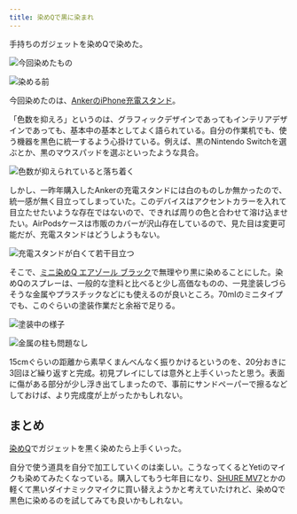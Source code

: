 ```yaml
---
title: 染めQで黒に染まれ
---
```

手持ちのガジェットを染めQで染めた。

![](https://lh6.googleusercontent.com/xIL6ccb-3xr06weSnPtoF2aCnOGHjVqpmJUi4pTM-pVE4D-LIgeCgcSHc4vp9Pkku2osVj56U_ntr-lOvRMjTcaqxHHupzGI-pgFqEnIuvS4-4Ynghh58wNH-QvGbD61H3N-oD1N42ecg5axt0bsn3L_OmT5dS-SDiuhAAWvp_IiFc2lnMuoHaERJCZ4 "今回染めたもの")

![](https://lh6.googleusercontent.com/REov38HwkXweuyzb8R6wcVmrVmA-d6VCT8TRVmNX24liYu3YFFP18oHWAzOnpEXuaef8yK2-c7_zBqPV6BL3U5KT0USAH8C39HrMPrvHwYuANhFNPiBHTzVZ4BLB8goDuPBZAUqL5p-yp8onbgVyi7syGYn7Q4NxpE3bK-ZLC0fGxqTt4K2UMggdVD2K "染める前")

今回染めたのは、[AnkerのiPhone充電スタンド](https://r7kamura.com/articles/2021-09-06-anker-iphone-stand)。

「色数を抑えろ」というのは、グラフィックデザインであってもインテリアデザインであっても、基本中の基本としてよく語られている。自分の作業机でも、使う機器を黒色に統一するよう心掛けている。例えば、黒のNintendo Switchを選ぶとか、黒のマウスパッドを選ぶといったような具合。

![](https://lh3.googleusercontent.com/l8XGGuo2f-qiqua1eNSpLD9QV4wFp4GSGonP6d3xaJBgJ2yE-uZOrd9httVt-BHwpeArBwUzqwSceRYSHtOejVStTIqfCddMhLNWfqNzB3qfeKBdfhRf-Bx9SdnQhOxa70iN21WnnOfXPYNMmXShQPMWpcLaoPHaAb_to8XpE-7uSETTPk6Xz1nxG9-P "色数が抑えられていると落ち着く")

しかし、一昨年購入したAnkerの充電スタンドには白のものしか無かったので、統一感が無く目立ってしまっていた。このデバイスはアクセントカラーを入れて目立たせたいような存在ではないので、できれば周りの色と合わせて溶け込ませたい。AirPodsケースは市販のカバーが沢山存在しているので、見た目は変更可能だが、充電スタンドはどうしようもない。

![](https://lh5.googleusercontent.com/xzjXmlSMh3YxkTIYSzAz7TJCfwg32f4CN8DwPtMPBIB-nh9iLenG-0c9YFOxrVgNNgdQIB5AeA3hnM8dKJMCmxtnap4vW9Z1JKyf1vS1QBwTVj54eOOG87yKIfzqfn7J9_hfD3RXInBrUJjuBA7qmFZgO8Q9DLDEjic_plVM0K3jfgi3vMHbWnfKw5TI "充電スタンドが白くて若干目立つ")

そこで、[ミニ染めQ エアゾール ブラック](https://www.amazon.co.jp/dp/B003QMFUKO)で無理やり黒に染めることにした。染めQのスプレーは、一般的な塗料と比べると少し高価なものの、一見塗装しづらそうな金属やプラスチックなどにも使えるのが良いところ。70mlのミニタイプでも、このぐらいの塗装作業だと余裕で足りる。

![](https://lh5.googleusercontent.com/Vu29XVXjYo3gqQcwwHf0TU0OeBqhTSLNDYgvzC9lWVAlGM43aETAU13dzFibCaTfRfoPM6LHWcD9WgoGbHcbqDOmBjcPn32BLIotRTl8-Vg7q0DwBi0szx6TYIkoMGw9rBHayWeOxTcSpCzq7ODDKI29APGFO2NeZt4RfYnXJVn8Qno_RS7-AgcgWJVV "塗装中の様子")

![](https://lh6.googleusercontent.com/Cj--awixwCupGjt1vCnYuSEWD5TznMHcwOukF0rmFoYcici0pevfrP5kLDCyL_1dTdBBRwEWL2yt8CvXLkExP_dyJoCsQpm03JUjXGXa7QeAeWzVB_r6kKTXDf1vCPA3g250NA7qr5KyFpR0yf0o9l1KDPbPNakiumxYXJdP4L1WgY45J3fJt4lf3gwU "金属の柱も問題なし")

15cmぐらいの距離から素早くまんべんなく振りかけるというのを、20分おきに3回ほど繰り返すと完成。初見プレイにしては意外と上手くいったと思う。表面に傷がある部分が少し浮き出てしまったので、事前にサンドペーパーで擦るなどしておけば、より完成度が上がったかもしれない。

まとめ
---

[染めQ](https://www.amazon.co.jp/dp/B003QMFUKO)でガジェットを黒く染めたら上手くいった。

自分で使う道具を自分で加工していくのは楽しい。こうなってくるとYetiのマイクも染めてみたくなっている。購入してもう七年目になり、[SHURE MV7](https://www.amazon.co.jp/dp/B08KY7G1GV)とかの軽くて黒いダイナミックマイクに買い替えようかと考えていたけれど、染めQで黒色に染めるのを試してみても良いかもしれない。
